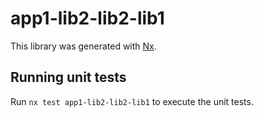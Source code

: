 # app1-lib2-lib2-lib1

This library was generated with [Nx](https://nx.dev).

## Running unit tests

Run `nx test app1-lib2-lib2-lib1` to execute the unit tests.
